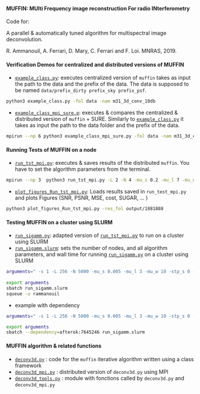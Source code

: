 #### MUFFIN: MUlti Frequency image reconstruction For radio INterferometry

Code for:

A parallel \& automatically tuned algorithm for multispectral image deconvolution.  

R. Ammanouil, A. Ferrari, D. Mary, C. Ferrari and F. Loi. MNRAS, 2019.

#### Verification Demos for centralized and distributed versions of MUFFIN
- [`example_class.py`](src/example_class.py): executes centralized version of  `muffin` takes as input the path to the data and the prefix of the data. The data is supposed to be named `data/prefix_dirty prefix_sky prefix_psf`. 
``` bash
python3 example_class.py -fol data -nam m31_3d_conv_10db
```

- [`example_class_mpi_sure.p`](src/example_class_mpi_sure.py): executes & compares the centralized & distributed version of `muffin` + SURE. Similarly to [`example_class.py`](src/example_class.py) it takes as input the path to the data folder and the prefix of the data.
```bash
mpirun --np 6 python3 example_class_mpi_sure.py -fol data -nam m31_3d_conv_10db
```

#### Running Tests of MUFFIN on a node 
- [`run_tst_mpi.py`](src/run_tst_mpi.py): executes & saves results of the distributed `muffin`. You have to set the algorithm parameters from the terminal. 
``` bash
mpirun --np 3  python3 run_tst_mpi.py -L 2 -N 4 -mu_s 0.2 -mu_l 7 -mu_w 10 -stp_s 0.3 -stp_l 10000 -data m31_3d_conv_10db -fol data -pxl_w 1 -bnd_w 1
```
- [`plot_figures_Run_tst_mpi.py`](src/plot_figures_Run_tst_mpi.py): Loads results saved in `run_test_mpi.py` and plots  Figures (SNR, PSNR, MSE, cost, SUGAR, ... )
```bash
python3 plot_figures_Run_tst_mpi.py -res_fol output/1881888
```

#### Testing MUFFIN on a cluster using SLURM  
- [`run_sigamm.py`](src/run_sigamm.py): adapted version of [`run_tst_mpi.p`y](src/run_tst_mpi.py) to run on a cluster using SLURM
- [`run_sigamm.slurm`](src/run_sigamm.slurm): sets the number of nodes, and all algorithm parameters, and wall time for running [`run_sigamm.py`](src/run_sigamm.py) on a cluster using SLURM 
```bash
arguments=" -s 1 -L 256 -N 5000 -mu_s 0.005 -mu_l 3 -mu_w 10 -stp_s 0 -stp_l 0 -pxl_w 1 -bnd_w 1 -data M31_skyline220db -fol data/data_david -sav 1 -init 0 -fol_init output_sigamm/7844989"; 
 
export arguments
sbatch run_sigamm.slurm
squeue -u rammanouil
```
- example with dependency 
```bash
arguments=" -s 1 -L 256 -N 5000 -mu_s 0.005 -mu_l 3 -mu_w 10 -stp_s 0 -stp_l 0 -pxl_w 1 -bnd_w 1 -data M31_skyline220db -fol data/data_david -sav 1 -init 1 -fol_init output_sigamm/7844989"; 

export arguments
sbatch --dependency=afterok:7645246 run_sigamm.slurm
```
#### MUFFIN algorithm & related functions 
- [`deconv3d.py`](src/deconv3d.py)  : code for the `muffin` iterative algorithm written using a class framework
- [`deconv3d_mpi.py`](src/deconv3d_mpi.py)  : distributed version of `deconv3d.py` using MPI
- [`deconv3d_tools.py`](src/deconv3d_tools.py)  : module with fonctions called by `deconv3d.py` and `deconv3d_mpi.py`
